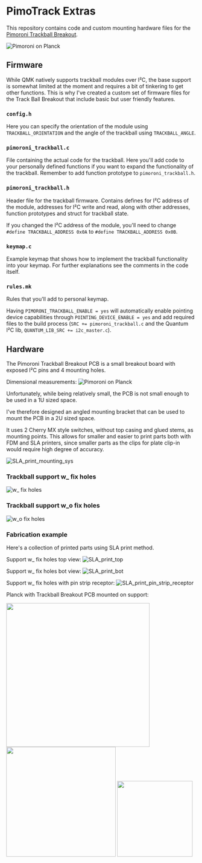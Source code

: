 # PimoTrack Extras

This repository contains code and custom mounting hardware files for the [Pimoroni Trackball Breakout](https://shop.pimoroni.com/products/trackball-breakout).

![Pimoroni on Planck](https://github.com/Cipulot/PimoPoint/blob/main/media/Pimoroni_on_Planck.jpg?raw=true)

## Firmware

While QMK natively supports trackball modules over I²C, the base support is somewhat limited at the moment and requires a bit of tinkering to get other functions.
This is why I've created a custom set of firmware files for the Track Ball Breakout that include basic but user friendly features.

### `config.h`

Here you can specify the orientation of the module using `TRACKBALL_ORIENTATION` and the angle of the trackball using `TRACKBALL_ANGLE`.

### `pimoroni_trackball.c`

File containing the actual code for the trackball. Here you'll add code to your personally defined functions if you want to expand the functionality of the trackball. Remember to add function prototype to `pimoroni_trackball.h`.

### `pimoroni_trackball.h`

Header file for the trackball firmware. Contains defines for I²C address of the module, addresses for I²C write and read, along with other addresses, function prototypes and struct for trackball state.

If you changed the I²C address of the module, you'll need to change `#define TRACKBALL_ADDRESS 0x0A` to `#define TRACKBALL_ADDRESS 0x0B`.

### `keymap.c`

Example keymap that shows how to implement the trackball functionality into your keymap.
For further explanations see the comments in the code itself.

### `rules.mk`

Rules that you'll add to personal keymap.

Having `PIMORONI_TRACKBALL_ENABLE = yes` will automatically enable pointing device capabilities through `POINTING_DEVICE_ENABLE = yes` and add required files to the build process (`SRC += pimoroni_trackball.c` and the Quantum I²C lib, `QUANTUM_LIB_SRC += i2c_master.c`).

## Hardware

The Pimoroni Trackball Breakout PCB is a small breakout board with exposed I²C pins and 4 mounting holes.

Dimensional measurements:
![Pimoroni on Planck](https://github.com/Cipulot/PimoPoint/blob/main/media/Mechanical_drawing.jpg?raw=true)

Unfortunately, while being relatively small, the PCB is not small enough to be used in a 1U sized space.

I've therefore designed an angled mounting bracket that can be used to mount the PCB in a 2U sized space.

It uses 2 Cherry MX style switches, without top casing and glued stems, as mounting points.
This allows for smaller and easier to print parts both with FDM and SLA printers, since smaller parts as the clips for plate clip-in would require high degree of accuracy.

![SLA_print_mounting_sys](https://github.com/Cipulot/PimoPoint/blob/main/media/SLA_print_mounting_sys.jpg?raw=true)

### Trackball support w_ fix holes

![w_ fix holes](https://github.com/Cipulot/PimoPoint/blob/main/media/3D_Trackball_support_w__fix_holes.jpg?raw=true)

### Trackball support w_o fix holes

![w_o fix holes](https://github.com/Cipulot/PimoPoint/blob/main/media/3D_Trackball_support_w_o_fix_holes.jpg?raw=true)

### Fabrication example

Here's a collection of printed parts using SLA print method.

Support w_ fix holes top view:
![SLA_print_top](https://github.com/Cipulot/PimoPoint/blob/main/media/SLA_print_top.jpg?raw=true)

Support w_ fix holes bot view:
![SLA_print_bot](https://github.com/Cipulot/PimoPoint/blob/main/media/SLA_print_bot.jpg?raw=true)

Support w_ fix holes with pin strip receptor:
![SLA_print_pin_strip_receptor](https://github.com/Cipulot/PimoPoint/blob/main/media/SLA_print_pin_strip.jpg?raw=true)

Planck with Trackball Breakout PCB mounted on support:
<p float="left">
  <img src="https://github.com/Cipulot/PimoPoint/blob/main/media/Module_mounted_front_view.jpg?raw=true" width="380" />
  <img src="https://github.com/Cipulot/PimoPoint/blob/main/media/Module_mounted_top_view.jpg?raw=true" width="290" /> 
  <img src="https://github.com/Cipulot/PimoPoint/blob/main/media/Module_mounted_profile_view.jpg?raw=true" width="200" />
</p>

